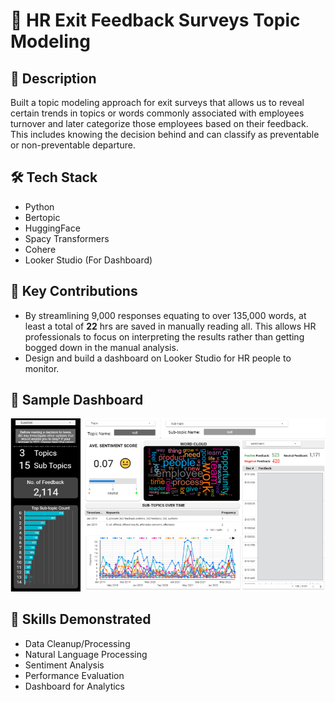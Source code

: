 # 📁 HR Exit Feedback Surveys Topic Modeling

## 📝 Description
Built a topic modeling approach for exit surveys that allows us to reveal certain trends in topics or words
commonly associated with employees turnover and later categorize those employees based
on their feedback. This includes knowing the decision behind and can classify as
preventable or non-preventable departure.

## 🛠️ Tech Stack
- Python
- Bertopic
- HuggingFace
- Spacy Transformers
- Cohere
- Looker Studio (For Dashboard)

## 🚀 Key Contributions 
- By streamlining 9,000 responses equating to over 135,000 words, at least a total of **22** hrs are saved in manually reading all. This allows HR professionals to focus on interpreting the results rather than getting bogged down in the manual analysis.
- Design and build a dashboard on Looker Studio for HR people to monitor.

## 📸 Sample Dashboard
<img src="./images/looker_dashboard.png" width="800" alt="Looker Dashboard">

## 🧠 Skills Demonstrated
- Data Cleanup/Processing
- Natural Language Processing
- Sentiment Analysis
- Performance Evaluation
- Dashboard for Analytics
